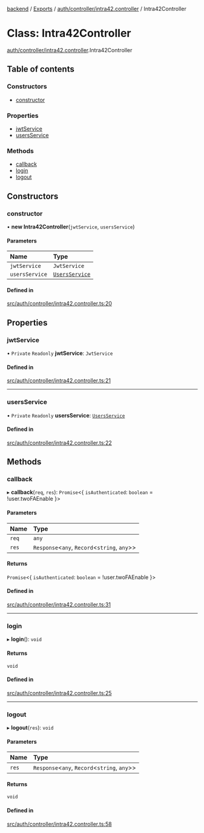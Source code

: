 [backend](../README.md) / [Exports](../modules.md) / [auth/controller/intra42.controller](../modules/auth_controller_intra42_controller.md) / Intra42Controller

# Class: Intra42Controller

[auth/controller/intra42.controller](../modules/auth_controller_intra42_controller.md).Intra42Controller

## Table of contents

### Constructors

- [constructor](auth_controller_intra42_controller.Intra42Controller.md#constructor)

### Properties

- [jwtService](auth_controller_intra42_controller.Intra42Controller.md#jwtservice)
- [usersService](auth_controller_intra42_controller.Intra42Controller.md#usersservice)

### Methods

- [callback](auth_controller_intra42_controller.Intra42Controller.md#callback)
- [login](auth_controller_intra42_controller.Intra42Controller.md#login)
- [logout](auth_controller_intra42_controller.Intra42Controller.md#logout)

## Constructors

### constructor

• **new Intra42Controller**(`jwtService`, `usersService`)

#### Parameters

| Name | Type |
| :------ | :------ |
| `jwtService` | `JwtService` |
| `usersService` | [`UsersService`](users_users_service.UsersService.md) |

#### Defined in

[src/auth/controller/intra42.controller.ts:20](https://github.com/GQDeltex/ft_transcendence/blob/main/backend/src/auth/controller/intra42.controller.ts#L20)

## Properties

### jwtService

• `Private` `Readonly` **jwtService**: `JwtService`

#### Defined in

[src/auth/controller/intra42.controller.ts:21](https://github.com/GQDeltex/ft_transcendence/blob/main/backend/src/auth/controller/intra42.controller.ts#L21)

___

### usersService

• `Private` `Readonly` **usersService**: [`UsersService`](users_users_service.UsersService.md)

#### Defined in

[src/auth/controller/intra42.controller.ts:22](https://github.com/GQDeltex/ft_transcendence/blob/main/backend/src/auth/controller/intra42.controller.ts#L22)

## Methods

### callback

▸ **callback**(`req`, `res`): `Promise`<{ `isAuthenticated`: `boolean` = !user.twoFAEnable }\>

#### Parameters

| Name | Type |
| :------ | :------ |
| `req` | `any` |
| `res` | `Response`<`any`, `Record`<`string`, `any`\>\> |

#### Returns

`Promise`<{ `isAuthenticated`: `boolean` = !user.twoFAEnable }\>

#### Defined in

[src/auth/controller/intra42.controller.ts:31](https://github.com/GQDeltex/ft_transcendence/blob/main/backend/src/auth/controller/intra42.controller.ts#L31)

___

### login

▸ **login**(): `void`

#### Returns

`void`

#### Defined in

[src/auth/controller/intra42.controller.ts:25](https://github.com/GQDeltex/ft_transcendence/blob/main/backend/src/auth/controller/intra42.controller.ts#L25)

___

### logout

▸ **logout**(`res`): `void`

#### Parameters

| Name | Type |
| :------ | :------ |
| `res` | `Response`<`any`, `Record`<`string`, `any`\>\> |

#### Returns

`void`

#### Defined in

[src/auth/controller/intra42.controller.ts:58](https://github.com/GQDeltex/ft_transcendence/blob/main/backend/src/auth/controller/intra42.controller.ts#L58)
